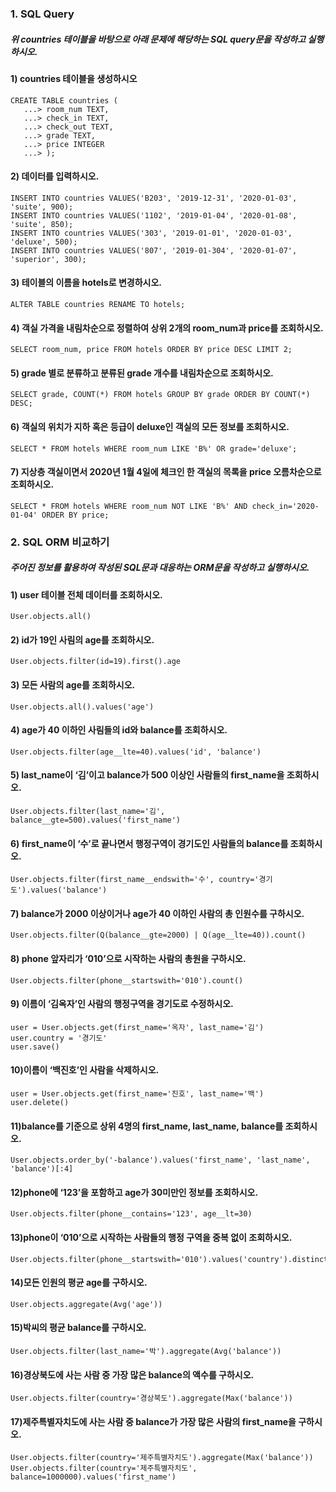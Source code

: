### 1. SQL Query

##### 	위 countries 테이블을 바탕으로 아래 문제에 해당하는 SQL query문을 작성하고 실행하시오.

#### 1) countries 테이블을 생성하시오

```
CREATE TABLE countries (
   ...> room_num TEXT,
   ...> check_in TEXT,
   ...> check_out TEXT,
   ...> grade TEXT,
   ...> price INTEGER
   ...> );
```



#### 2) 데이터를 입력하시오.

```
INSERT INTO countries VALUES('B203', '2019-12-31', '2020-01-03', 'suite', 900);
INSERT INTO countries VALUES('1102', '2019-01-04', '2020-01-08', 'suite', 850);
INSERT INTO countries VALUES('303', '2019-01-01', '2020-01-03', 'deluxe', 500);
INSERT INTO countries VALUES('807', '2019-01-304', '2020-01-07', 'superior', 300);
```



#### 3) 테이블의 이름을 hotels로 변경하시오.

```
ALTER TABLE countries RENAME TO hotels;
```



#### 4) 객실 가격을 내림차순으로 정렬하여 상위 2개의 room_num과 price를 조회하시오.

```
SELECT room_num, price FROM hotels ORDER BY price DESC LIMIT 2;
```



#### 5) grade 별로 분류하고 분류된 grade 개수를 내림차순으로 조회하시오.

```
SELECT grade, COUNT(*) FROM hotels GROUP BY grade ORDER BY COUNT(*) DESC;
```



#### 6) 객실의 위치가 지하 혹은 등급이 deluxe인 객실의 모든 정보를 조회하시오.

```
SELECT * FROM hotels WHERE room_num LIKE 'B%' OR grade='deluxe';
```



#### 7) 지상층 객실이면서 2020년 1월 4일에 체크인 한 객실의 목록을 price 오름차순으로 조회하시오.

```
SELECT * FROM hotels WHERE room_num NOT LIKE 'B%' AND check_in='2020-01-04' ORDER BY price;
```



### 2. SQL ORM 비교하기

##### 	주어진 정보를 활용하여 작성된 SQL문과 대응하는 ORM문을 작성하고 실행하시오.

#### 1) user 테이블 전체 데이터를 조회하시오.

```
User.objects.all()
```



#### 2) id가 19인 사림의 age를 조회하시오.

```
User.objects.filter(id=19).first().age
```



#### 3) 모든 사람의 age를 조회하시오. 

```
User.objects.all().values('age')
```



#### 4) age가 40 이하인 사림들의 id와 balance를 조회하시오.

```
User.objects.filter(age__lte=40).values('id', 'balance')
```



#### 5) last_name이 ‘김’이고 balance가 500 이상인 사람들의 first_name을 조회하시오. 

```
User.objects.filter(last_name='김', balance__gte=500).values('first_name')
```



#### 6) first_name이 ‘수’로 끝나면서 행정구역이 경기도인 사람들의 balance를 조회하시오. 

```
User.objects.filter(first_name__endswith='수', country='경기도').values('balance')
```



#### 7) balance가 2000 이상이거나 age가 40 이하인 사람의 총 인원수를 구하시오. 

```
User.objects.filter(Q(balance__gte=2000) | Q(age__lte=40)).count()
```



#### 8) phone 앞자리가 ‘010’으로 시작하는 사람의 총원을 구하시오. 

```
User.objects.filter(phone__startswith='010').count()
```



#### 9) 이름이 ‘김옥자’인 사람의 행정구역을 경기도로 수정하시오. 

```
user = User.objects.get(first_name='옥자', last_name='김')
user.country = '경기도'
user.save()
```



#### 10)이름이 ‘백진호’인 사람을 삭제하시오. 

```
user = User.objects.get(first_name='진호', last_name='백')
user.delete()
```



#### 11)balance를 기준으로 상위 4명의 first_name, last_name, balance를 조회하시오. 

```
User.objects.order_by('-balance').values('first_name', 'last_name', 'balance')[:4]
```



#### 12)phone에 ‘123’을 포함하고 age가 30미만인 정보를 조회하시오.

```
User.objects.filter(phone__contains='123', age__lt=30)
```



#### 13)phone이 ‘010’으로 시작하는 사람들의 행정 구역을 중복 없이 조회하시오. 

```
User.objects.filter(phone__startswith='010').values('country').distinct()
```



#### 14)모든 인원의 평균 age를 구하시오.

```
User.objects.aggregate(Avg('age'))
```



#### 15)박씨의 평균 balance를 구하시오.

```
User.objects.filter(last_name='박').aggregate(Avg('balance'))
```



#### 16)경상북도에 사는 사람 중 가장 많은 balance의 액수를 구하시오. 

```
User.objects.filter(country='경상북도').aggregate(Max('balance'))
```



#### 17)제주특별자치도에 사는 사람 중 balance가 가장 많은 사람의 first_name을 구하시오. 

```
User.objects.filter(country='제주특별자치도').aggregate(Max('balance'))
User.objects.filter(country='제주특별자치도', balance=1000000).values('first_name')
```

